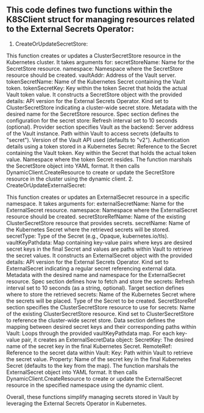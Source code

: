 ## This code defines two functions within the K8SClient struct for managing resources related to the External Secrets Operator:

1. CreateOrUpdateSecretStore:

This function creates or updates a ClusterSecretStore resource in the Kubernetes cluster.
It takes arguments for:
secretStoreName: Name for the SecretStore resource.
namespace: Namespace where the SecretStore resource should be created.
vaultAddr: Address of the Vault server.
tokenSecretName: Name of the Kubernetes Secret containing the Vault token.
tokenSecretKey: Key within the token Secret that holds the actual Vault token value.
It constructs a SecretStore object with the provided details:
API version for the External Secrets Operator.
Kind set to ClusterSecretStore indicating a cluster-wide secret store.
Metadata with the desired name for the SecretStore resource.
Spec section defines the configuration for the secret store:
Refresh interval set to 10 seconds (optional).
Provider section specifies Vault as the backend:
Server address of the Vault instance.
Path within Vault to access secrets (defaults to "secret").
Version of the Vault API used (defaults to "v2").
Authentication details using a token stored in a Kubernetes Secret:
Reference to the Secret containing the Vault token.
Key within the Secret that holds the actual token value.
Namespace where the token Secret resides.
The function marshals the SecretStore object into YAML format.
It then calls DynamicClient.CreateResource to create or update the SecretStore resource in the cluster using the dynamic client.
2. CreateOrUpdateExternalSecret:

This function creates or updates an ExternalSecret resource in a specific namespace.
It takes arguments for:
externalSecretName: Name for the ExternalSecret resource.
namespace: Namespace where the ExternalSecret resource should be created.
secretStoreRefName: Name of the existing ClusterSecretStore resource that provides secrets.
secretName: Name of the Kubernetes Secret where the retrieved secrets will be stored.
secretType: Type of the Secret (e.g., Opaque, kubernetes.io/tls).
vaultKeyPathdata: Map containing key-value pairs where keys are desired secret keys in the final Secret and values are paths within Vault to retrieve the secret values.
It constructs an ExternalSecret object with the provided details:
API version for the External Secrets Operator.
Kind set to ExternalSecret indicating a regular secret referencing external data.
Metadata with the desired name and namespace for the ExternalSecret resource.
Spec section defines how to fetch and store the secrets:
Refresh interval set to 10 seconds (as a string, optional).
Target section defines where to store the retrieved secrets:
Name of the Kubernetes Secret where the secrets will be placed.
Type of the Secret to be created.
SecretStoreRef section specifies the ClusterSecretStore resource to use for secrets:
Name of the existing ClusterSecretStore resource.
Kind set to ClusterSecretStore to reference the cluster-wide secret store.
Data section defines the mapping between desired secret keys and their corresponding paths within Vault:
Loops through the provided vaultKeyPathdata map.
For each key-value pair, it creates an ExternalSecretData object:
SecretKey: The desired name of the secret key in the final Kubernetes Secret.
RemoteRef: Reference to the secret data within Vault:
Key: Path within Vault to retrieve the secret value.
Property: Name of the secret key in the final Kubernetes Secret (defaults to the key from the map).
The function marshals the ExternalSecret object into YAML format.
It then calls DynamicClient.CreateResource to create or update the ExternalSecret resource in the specified namespace using the dynamic client.

Overall, these functions simplify managing secrets stored in Vault by leveraging the External Secrets Operator in Kubernetes.